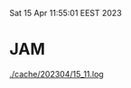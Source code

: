 Sat 15 Apr 11:55:01 EEST 2023
# JAM
<a href='./cache/202304/15_11.log'>./cache/202304/15_11.log</a>
